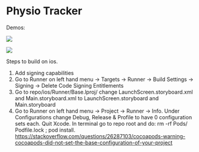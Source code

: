 # Physio Tracker

Demos:

![](demo.gif)

![](ARDemo.gif)



Steps to build on ios.
1) Add signing capabilities
2) Go to Runner on left hand menu -> Targets -> Runner -> Build Settings -> Signing -> Delete Code Signing Entitlements 
3) Go to repo/ios/Runner/Base.lproj/ change LaunchScreen.storyboard.xml and Main.storyboard.xml to LaunchScreen.storyboard and Main.storyboard
4) Go to Runner on left hand menu -> Project -> Runner -> Info. Under Configurations change Debug, Release & Profile to have 0 configuration sets each. Quit Xcode. In terminal go to repo root and do: rm -rf Pods/ Podfile.lock ; pod install.
https://stackoverflow.com/questions/26287103/cocoapods-warning-cocoapods-did-not-set-the-base-configuration-of-your-project
